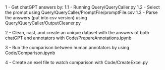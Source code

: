 1 - Get chatGPT answers by:
    1.1 - Running Query/QueryCaller.py
    1.2 - Select the prompt using Query/QueryCaller/PromptFile/promptFile.csv
    1.3 - Parse the answers (put into csv version) using Query/QueryCaller/OutputCleaner.py

2 - Clean, cast, and create an unique dataset with the answers of both chatGPT and annotators with Code/PrepareAnnotations.ipynb

3 - Run the comparison between human annotators by using Code/Comparison.ipynb

4 - Create an exel file to watch comparison with Code/CreateExcel.py